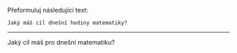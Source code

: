 Přeformuluj následující text:

```
Jaký máš cíl dnešní hodiny matematiky?
```

---

<!-- chatcmpl-749aFHUFwFaW17O9YVhp3QGXvIJNz -->

Jaký cíl máš pro dnešní matematiku?
